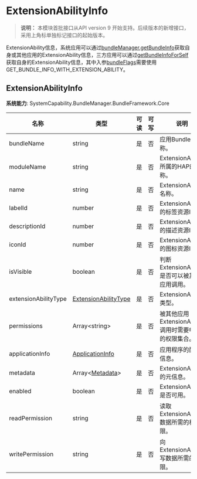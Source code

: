 # ExtensionAbilityInfo

> **说明：**
> 本模块首批接口从API version 9 开始支持。后续版本的新增接口，采用上角标单独标记接口的起始版本。

ExtensionAbility信息，系统应用可以通过[bundleManager.getBundleInfo](js-apis-bundleManager.md#bundlemanagergetbundleinfo)获取自身或其他应用的ExtensionAbility信息，三方应用可以通过[getBundleInfoForSelf](js-apis-bundleManager.md#bundlemanagergetbundleinfoforself)获取自身的ExtensionAbility信息，其中入参[bundleFlags](js-apis-bundleManager.md#bundleflag)需要使用 GET_BUNDLE_INFO_WITH_EXTENSION_ABILITY。

## ExtensionAbilityInfo

**系统能力**: SystemCapability.BundleManager.BundleFramework.Core

| 名称                 | 类型                                                         | 可读 | 可写 | 说明                                                 |
| -------------------- | ------------------------------------------------------------ | ---- | ---- | ---------------------------------------------------- |
| bundleName           | string                                                       | 是   | 否   | 应用Bundle名称。                                     |
| moduleName           | string                                                       | 是   | 否   | ExtensionAbility所属的HAP的名称。                    |
| name                 | string                                                       | 是   | 否   | ExtensionAbility名称。                               |
| labelId              | number                                                       | 是   | 否   | ExtensionAbility的标签资源ID。                       |
| descriptionId        | number                                                       | 是   | 否   | ExtensionAbility的描述资源ID。                       |
| iconId               | number                                                       | 是   | 否   | ExtensionAbility的图标资源ID。                       |
| isVisible            | boolean                                                      | 是   | 否   | 判断ExtensionAbility是否可以被其他应用调用。         |
| extensionAbilityType | [ExtensionAbilityType](js-apis-bundleManager.md#extensionabilitytype) | 是   | 否   | ExtensionAbility类型。                               |
| permissions          | Array\<string>                                               | 是   | 否   | 被其他应用ExtensionAbility调用时需要申请的权限集合。 |
| applicationInfo      | [ApplicationInfo](js-apis-bundleManager-applicationInfo.md)  | 是   | 否   | 应用程序的配置信息。                                 |
| metadata             | Array\<[Metadata](js-apis-bundleManager-metadata.md)>        | 是   | 否   | ExtensionAbility的元信息。                           |
| enabled              | boolean                                                      | 是   | 否   | ExtensionAbility是否可用。                           |
| readPermission       | string                                                       | 是   | 否   | 读取ExtensionAbility数据所需的权限。                 |
| writePermission      | string                                                       | 是   | 否   | 向ExtensionAbility写数据所需的权限。                 |